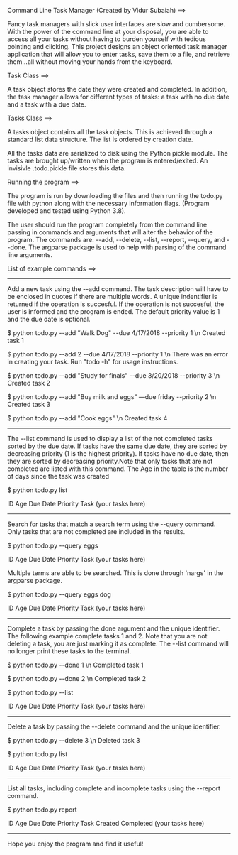 Command Line Task Manager (Created by Vidur Subaiah) ==>

Fancy task managers with slick user interfaces are slow and cumbersome. With the power of the command line at your disposal, you are able to access all your tasks without having to burden yourself with tedious pointing and clicking. This project designs an object oriented task manager application that will allow you to enter tasks, save them to a file, and retrieve them...all without moving your hands from the keyboard.


Task Class ==>

A task object stores the date they were created and completed. In addition, the task manager allows for different types of tasks: a task with no due date and a task with a due date.


Tasks Class ==>

A tasks object contains all the task objects. This is achieved through a standard list data structure. The list is ordered by creation date. 

All the tasks data are serialized to disk using the Python pickle module. The tasks are brought up/written when the program is entered/exited. An invisivle .todo.pickle file stores this data. 


Running the program ==>

The program is run by downloading the files and then running the todo.py file with python along with the necessary information flags. (Program developed and tested using Python 3.8).

The user should run the program completely from the command line passing in commands and arguments that will alter the behavior of the program. The commands are: --add, --delete, --list, --report, --query, and --done. The argparse package is used to help with parsing of the command line arguments. 


List of example commands ==>

----

Add a new task using the --add command. The task description will have to be enclosed in quotes if there are multiple words. A unique indentifier is returned if the operation is succesful. If the operation is not succesful, the user is informed and the program is ended. The default priority value is 1 and the due date is optional. 

$ python todo.py --add "Walk Dog" --due 4/17/2018 --priority 1 \n
Created task 1

$ python todo.py --add 2 --due 4/17/2018 --priority 1 \n
There was an error in creating your task. Run "todo -h" for usage instructions.

$ python todo.py --add "Study for finals" --due 3/20/2018 --priority 3 \n
Created task 2

$ python todo.py --add "Buy milk and eggs" —due friday --priority 2 \n
Created task 3

$ python todo.py --add "Cook eggs" \n
Created task 4

----

The --list command is used to display a list of the not completed tasks sorted by the due date. If tasks have the same due date, they are sorted by decreasing priority (1 is the highest priority). If tasks have no due date, then they are sorted by decreasing priority.Note that only tasks that are not completed are listed with this command. The Age in the table is the number of days since the task was created

$ python todo.py list

ID   Age  Due Date   Priority   Task
(your tasks here)

----

Search for tasks that match a search term using the --query command. Only tasks that are not completed are included in the results. 

$ python todo.py --query eggs

ID   Age  Due Date   Priority   Task
(your tasks here)

Multiple terms are able to be searched. This is done through 'nargs' in the argparse package. 

$ python todo.py --query eggs dog

ID   Age  Due Date   Priority   Task
(your tasks here)

----

Complete a task by passing the done argument and the unique identifier. The following example complete tasks 1 and 2. Note that you are not deleting a task, you are just marking it as complete. The --list command will no longer print these tasks to the terminal. 

$ python todo.py --done 1 \n
Completed task 1

$ python todo.py --done 2 \n
Completed task 2

$ python todo.py --list

ID   Age  Due Date   Priority   Task
(your tasks here)

----

Delete a task by passing the --delete command and the unique identifier. 

$ python todo.py --delete 3 \n
Deleted task 3

$ python todo.py list

ID   Age  Due Date   Priority   Task
(your tasks here)

----

List all tasks, including complete and incomplete tasks using the --report command. 

$ python todo.py report

ID   Age  Due Date   Priority   Task                Created                       Completed
(your tasks here)

----

Hope you enjoy the program and find it useful!
